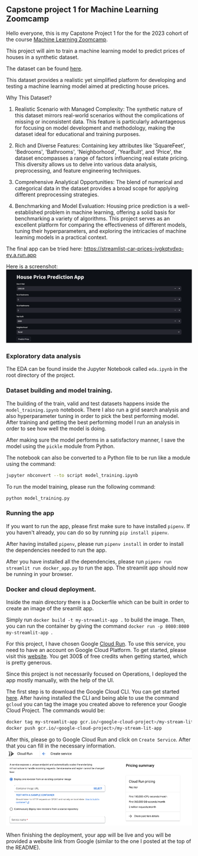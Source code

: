 ## Capstone project 1 for Machine Learning Zoomcamp

Hello everyone, this is my Capstone Project 1 for the for the 2023 cohort of the course [Machine Learning Zoomcamp](https://github.com/DataTalksClub/machine-learning-zoomcamp). 

This project will aim to train a machine learning model to predict prices of houses in a synthetic dataset.

The dataset can be found [here](https://www.kaggle.com/datasets/muhammadbinimran/housing-price-prediction-data).

This dataset provides a realistic yet simplified platform for developing and testing a machine learning model aimed at predicting house prices.

Why This Dataset?

1. Realistic Scenario with Managed Complexity:
The synthetic nature of this dataset mirrors real-world scenarios without the complications of missing or inconsistent data. This feature is particularly advantageous for focusing on model development and methodology, making the dataset ideal for educational and training purposes.

2. Rich and Diverse Features:
Containing key attributes like 'SquareFeet', 'Bedrooms', 'Bathrooms', 'Neighborhood', 'YearBuilt', and 'Price', the dataset encompasses a range of factors influencing real estate pricing. This diversity allows us to delve into various data analysis, preprocessing, and feature engineering techniques.

3. Comprehensive Analytical Opportunities:
The blend of numerical and categorical data in the dataset provides a broad scope for applying different preprocessing strategies.

4. Benchmarking and Model Evaluation:
Housing price prediction is a well-established problem in machine learning, offering a solid basis for benchmarking a variety of algorithms. This project serves as an excellent platform for comparing the effectiveness of different models, tuning their hyperparameters, and exploring the intricacies of machine learning models in a practical context.

The final app can be tried here: https://streamlist-car-prices-jvgkqtvdxq-ey.a.run.app

Here is a screenshot:
![Alt text](readme_images/preview.png)

### Exploratory data analysis

The EDA can be found inside the Jupyter Notebook called `eda.ipynb` in the root directory of the project.

### Dataset building and model training.

The building of the train, valid and test datasets happens inside the `model_training.ipynb` notebook. There I also run a grid search analysis and also hyperparameter tuning in order to pick the best performing model. After training and getting the best performing model I run an analysis in order to see how well the model is doing.

After making sure the model performs in a satisfactory manner, I save the model using the `pickle` module from Python.

The notebook can also be converted to a Python file to be run like a module using the command:
```bash
jupyter nbconvert --to script model_training.ipynb
```

To run the model training, please run the following command:
```bash
python model_training.py
```
### Running the app

If you want to run the app, please first make sure to have installed `pipenv`. If you haven't already, you can do so by running `pip install pipenv`.

After having installed `pipenv`, please run `pipenv install` in order to install the dependencies needed to run the app. 

After you have installed all the dependencies, please run `pipenv run streamlit run docker_app.py` to run the app. The streamlit app should now be running in your browser.

### Docker and cloud deployment.

Inside the main directory there is a Dockerfile which can be built in order to create an image of the sreamlit app.

Simply run `docker build -t my-streamlit-app .` to build the image. Then, you can run the container by giving the command `docker run -p 8080:8080 my-streamlit-app
`.

For this project, I have chosen Google [Cloud Run](https://cloud.google.com/run). To use this service, you need to have an account on Google Cloud Platform. To get started, please visit this [website](https://cloud.google.com/). You get 300$ of free credits when getting started, which is pretty generous.

Since this project is not necessarily focused on Operations, I deployed the app mostly manually, with the help of the UI.

The first step is to download the Google Cloud CLI. You can get started [here](https://cloud.google.com/sdk/gcloud). After having installed the CLI and being able to use the command `gcloud` you can tag the image you created above to reference your Google Cloud Project. The commands would be: 
```bash
docker tag my-streamlit-app gcr.io/<google-cloud-project>/my-stream-lit-app
docker push gcr.io/<google-cloud-project>/my-stream-lit-app
```
After this, please go to Google Cloud Run and click on `Create Service`. After that you can fill in the necessary information.
![Alt text](readme_images/gcr.png)

When finishing the deployment, your app will be live and you will be provided a website link from Google (similar to the one I posted at the top of the README).